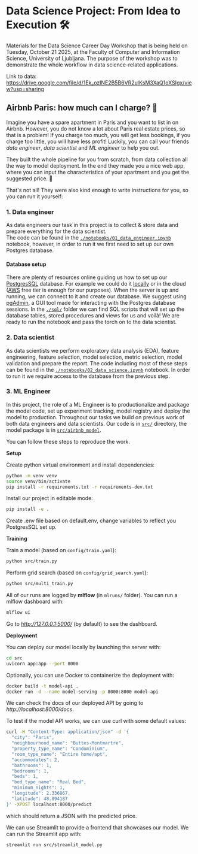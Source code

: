 # Data Science Project: From Idea to Execution :hammer_and_wrench:	
Materials for the Data Science Career Day Workshop that is being held on Tuesday, October 21 2025, at the Faculty of Computer and Information Science, University of Ljubljana. The purpose of the workshop was to demonstrate the whole workflow in data science-related applications.

Link to data: https://drive.google.com/file/d/1Ek_ozlNE2B5B6VR2ulKsM3XaQ1oXSIgx/view?usp=sharing

## Airbnb Paris: how much can I charge? :money_with_wings:
Imagine you have a spare apartment in Paris and you want to list in on Airbnb. However, you do not know a lot about Paris real estate prices, so that is a problem! If you charge too much, you will get less bookings, if you charge too little, you will have less profit! Luckily, you can call your friends *data engineer*, *data scientist* and *ML engineer* to help you out.  

They built the whole pipeline for you from scratch, from data collection all the way to model deployment. In the end they made you a nice web app, where you can input the characteristics of your apartment and you get the suggested price. :star_struck:	

That's not all! They were also kind enough to write instructions for you, so you can run it yourself:

### 1. Data engineer
As data engineers our task in this project is to collect & store data and prepare everything for the data scientist.  
The code can be found in the [`./notebooks/01_data_engineer.ipynb`](https://github.com/valira-ai/ds-career-day-workshop/blob/main/notebooks/01_data_engineer.ipynb) notebook, however, in order to run it we first need to set up our own Postgres database.

#### Database setup
There are plenty of resources online guiding us how to set up our [PostgresSQL](https://www.postgresql.org/) database. For example we could do it [locally](https://www.codecademy.com/article/installing-and-using-postgresql-locally) or in the cloud ([AWS](https://aws.amazon.com/getting-started/hands-on/create-connect-postgresql-db/) free tier is enough for our purposes). When the server is up and running, we can connect to it and create our database. We suggest using [pgAdmin](https://www.pgadmin.org/), a GUI tool made for interacting with the Postgres database sessions. In the [`./sql/`](https://github.com/valira-ai/ds-career-day-workshop/tree/main/sql) folder we can find SQL scripts that will set up the database tables, stored procedures and views for us and voilà! We are ready to run the notebook and pass the torch on to the data scientist.

### 2. Data scientist
As data scientists we perform exploratory data analysis (EDA), feature engineering, feature selection, model selection, metric selection, model validation and prepare the report. The code including most of these steps can be found in the [`./notebooks/02_data_science.ipynb`](https://github.com/valira-ai/ds-career-day-workshop/blob/main/notebooks/02_data_science.ipynb) notebook. In order to run it we require access to the database from the previous step.

### 3. ML Engineer
In this project, the role of a ML Engineer is to productionalize and package the model code, set up experiment tracking, model registry and deploy the model to production. Throughout our tasks we build on previous work of both data engineers and data scientists. Our code is in [`src/`](https://github.com/valira-ai/ds-career-day-workshop/tree/main/src) directory, the model package is in [`src/airbnb_model`](https://github.com/valira-ai/ds-career-day-workshop/tree/main/src/airbnb_model).

You can follow these steps to reproduce the work.

**Setup**

Create python virtual environment and install dependencies:
```bash
python -m venv venv
source venv/bin/activate
pip install -r requirements.txt -r requirements-dev.txt
```
Install our project in editable mode:
```bash
pip install -e .
```

Create .env file based on default.env, change variables to reflect you PostgresSQL set up.

**Training**

Train a model (based on `config/train.yaml`):
```bash
python src/train.py
```

Perform grid search (based on `config/grid_search.yaml`):
```bash
python src/multi_train.py
```

All of our runs are logged by **mlflow** (in `mlruns/` folder). You can run a mlflow dashboard with:
```bash
mlflow ui
```
Go to *http://127.0.0.1:5000/* (by default) to see the dashboard.

**Deployment**

You can deploy our model locally by launching the server with:
```bash
cd src
uvicorn app:app --port 8000
```
Optionally, you can use Docker to containerize the deployment with:
```bash
docker build -t model-api .
docker run -d --name model-serving -p 8000:8000 model-api
```

We can check the docs of our deployed API by going to *http://localhost:8000/docs*.

To test if the model API works, we can use curl with some default values:
```bash
curl -H "Content-Type: application/json" -d '{
  "city": "Paris",
  "neighbourhood_name": "Buttes-Montmartre",
  "property_type_name": "Condominium",
  "room_type_name": "Entire home/apt",
  "accommodates": 2,
  "bathrooms": 1,
  "bedrooms": 1,
  "beds": 1,
  "bed_type_name": "Real Bed",
  "minimum_nights": 1,
  "longitude": 2.336867,
  "latitude": 48.894187  
}' -XPOST localhost:8000/predict
```
which should return a JSON with the predicted price.

We can use Streamlit to provide a frontend that showcases our model. We can run the Streamlit app with:
```bash
streamlit run src/streamlit_model.py
```
